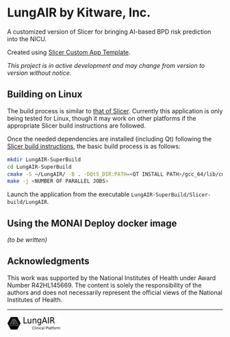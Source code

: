 # LungAIR by Kitware, Inc.

A customized version of Slicer for bringing AI-based BPD risk prediction into the NICU.

Created using [Slicer Custom App Template](https://github.com/KitwareMedical/SlicerCustomAppTemplate).

_This project is in active development and may change from version to version without notice._


## Building on Linux

The build process is similar to [that of Slicer](https://slicer.readthedocs.io/en/latest/developer_guide/build_instructions/linux.html#pre-requisites). Currently this application is only being tested for Linux, though it may work on other platforms if the appropriate Slicer build instructions are followed.

Once the needed dependencies are installed (including Qt) following the [Slicer build instructions](https://slicer.readthedocs.io/en/latest/developer_guide/build_instructions/linux.html#pre-requisites), the basic build process is as follows:
```sh
mkdir LungAIR-SuperBuild
cd LungAIR-SuperBuild
cmake -S ~/LungAIR/ -B . -DQt5_DIR:PATH=<QT INSTALL PATH>/gcc_64/lib/cmake/Qt5 -DCMAKE_BUILD_TYPE:STRING=Release
make -j <NUMBER OF PARALLEL JOBS>
```

Launch the application from the executable `LungAIR-SuperBuild/Slicer-build/LungAIR`.

## Using the MONAI Deploy docker image

_(to be written)_



## Acknowledgments

This work was supported by the National Institutes of Health under Award Number R42HL145669. The content is solely the responsibility of the authors and does not necessarily represent the official views of the National Institutes of Health.

---

![LungAIR by Kitware, Inc.](Applications/LungAIRApp/Resources/Images/LogoFull.png?raw=true)

